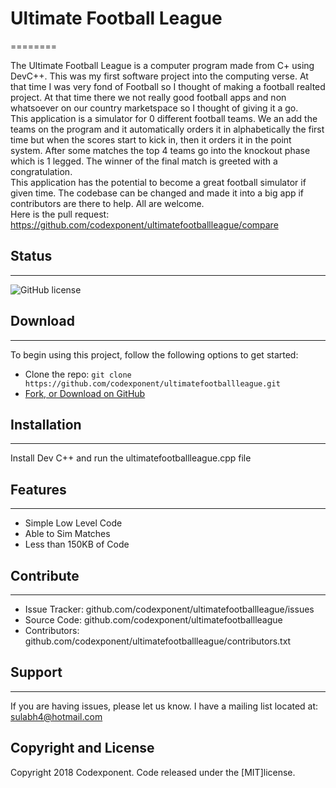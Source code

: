 # Ultimate Football League
========

The Ultimate Football League is a computer program made from C+ using DevC++. This was my first software project into the computing verse. At that time I was very fond of Football so I thought of making a football realted project. At that time there we not really good football apps and non whatsoever on our country marketspace so I thought of giving it a go.<br />
This application is a simulator for 0 different football teams. We an add the teams on the program and it automatically orders it in alphabetically the first time but when the scores start to kick in, then it orders it in the point system. After some matches the top 4 teams go into the knockout phase which is 1 legged. The winner of the final match is greeted with a congratulation. <br />
This application has the potential to become a great football simulator if given time. The codebase can be changed and made it into a big app if contributors are there to help. All are welcome.<br />
Here is the pull request: https://github.com/codexponent/ultimatefootballleague/compare <br />

## Status
--------

![GitHub license](https://img.shields.io/badge/license-MIT-blue.svg)

## Download
--------

To begin using this project, follow the following options to get started:
* Clone the repo: `git clone https://github.com/codexponent/ultimatefootballleague.git`
* [Fork, or Download on GitHub](https://github.com/codexponent/ultimatefootballleague)


## Installation
------------

Install Dev C++ and run the ultimatefootballleague.cpp file

## Features
--------

- Simple Low Level Code
- Able to Sim Matches
- Less than 150KB of Code

## Contribute
----------

- Issue Tracker: github.com/codexponent/ultimatefootballleague/issues
- Source Code: github.com/codexponent/ultimatefootballleague
- Contributors: github.com/codexponent/ultimatefootballleague/contributors.txt

## Support
-------

If you are having issues, please let us know.
I have a mailing list located at: sulabh4@hotmail.com

## Copyright and License

Copyright 2018 Codexponent. Code released under the [MIT]license.
